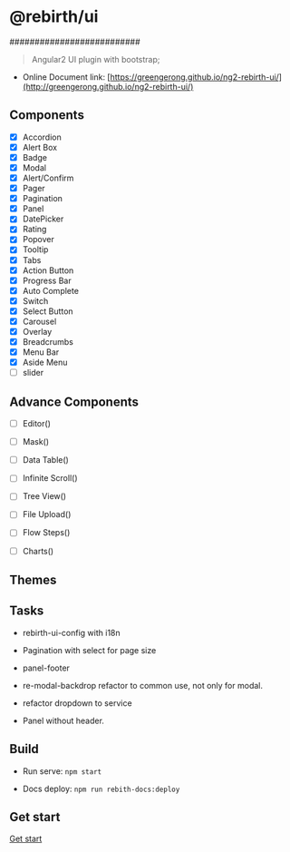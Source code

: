 # @rebirth/ui
##########################
> Angular2 UI plugin with bootstrap;

* Online Document link: [https://greengerong.github.io/ng2-rebirth-ui/](http://greengerong.github.io/ng2-rebirth-ui/)


## Components

- [x] Accordion
- [x] Alert Box
- [x] Badge
- [x] Modal
- [x] Alert/Confirm
- [x] Pager
- [x] Pagination
- [x] Panel
- [x] DatePicker
- [x] Rating
- [x] Popover
- [x] Tooltip
- [x] Tabs
- [x] Action Button
- [x] Progress Bar
- [x] Auto Complete
- [x] Switch
- [x] Select Button
- [x] Carousel
- [x] Overlay
- [x] Breadcrumbs
- [x] Menu Bar
- [x] Aside Menu
- [ ] slider

## Advance Components
- [ ] Editor([]())
- [ ] Mask([]())
- [ ] Data Table([]())
- [ ] Infinite Scroll([]())
- [ ] Tree View([]())
- [ ] File Upload([]())
- [ ] Flow Steps([]())
- [ ] Charts([]())


## Themes



## Tasks

- rebirth-ui-config with i18n

- Pagination with select for page size

- panel-footer

- re-modal-backdrop refactor to common use, not only for modal.

- refactor dropdown to service

- Panel without header.



## Build

* Run serve: `npm start`

* Docs deploy: `npm run rebith-docs:deploy`

## Get start

 [Get start](./src/app/exports)

